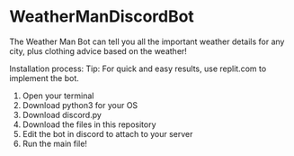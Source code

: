 # WeatherManDiscordBot
The Weather Man Bot can tell you all the important weather details for any city, plus clothing advice based on the weather!

Installation process:
  Tip: For quick and easy results, use replit.com to implement the bot.
  1. Open your terminal
  2. Download python3 for your OS
  3. Download discord.py
  4. Download the files in this repository
  5. Edit the bot in discord to attach to your server
  6. Run the main file!
